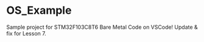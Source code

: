# OS_Example
Sample project for STM32F103C8T6 Bare Metal Code on VSCode!
Update & fix for Lesson 7.


